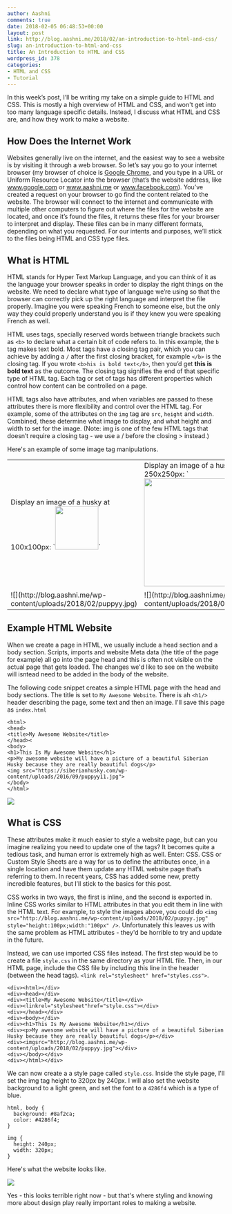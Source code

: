 ```yaml
---
author: Aashni
comments: true
date: 2018-02-05 06:48:53+00:00
layout: post
link: http://blog.aashni.me/2018/02/an-introduction-to-html-and-css/
slug: an-introduction-to-html-and-css
title: An Introduction to HTML and CSS
wordpress_id: 378
categories:
- HTML and CSS
- Tutorial
---
```


In this week’s post, I’ll be writing my take on a simple guide to HTML and CSS. This is mostly a high overview of HTML and CSS, and won't get into too many language specific details. Instead, I discuss what HTML and CSS are, and how they work to make a website.



## How Does the Internet Work



Websites generally live on the internet, and the easiest way to see a website is by visiting it through a web browser. So let’s say you go to your internet browser (my browser of choice is [Google Chrome](https://www.google.ca/chrome/browser/features.html?brand=CHBD&ds_kid=43700017582260978&gclid=EAIaIQobChMIvteSpIWO2QIVxbXACh0kkgLuEAAYASABEgKnbPD_BwE&gclsrc=aw.ds&dclid=CN_ZtqaFjtkCFR6zTwod5rwA9Q), and you type in a URL or Uniform Resource Locator into the browser (that’s the website address, like www.google.com or www.aashni.me or www.facebook.com). You’ve created a request on your browser to go find the content related to the website. The browser will connect to the internet and communicate with multiple other computers to figure out where the files for the website are located, and once it’s found the files, it returns these files for your browser to interpret and display. These files can be in many different formats, depending on what you requested. For our intents and purposes, we’ll stick to the files being HTML and CSS type files. 



## What is HTML



HTML stands for Hyper Text Markup Language, and you can think of it as the language your browser speaks in order to display the right things on the website. We need to declare what type of language we’re using so that the browser can correctly pick up the right language and interpret the file properly. Imagine you were speaking French to someone else, but the only way they could properly understand you is if they knew you were speaking French as well. 

HTML uses tags, specially reserved words between triangle brackets such as `<b>` to declare what a certain bit of code refers to. In this example, the `b` tag makes text bold. Most tags have a closing tag pair, which you can achieve by adding a `/` after the first closing bracket, for example `</b>` is the closing tag. If you wrote `<b>his is bold text</b>`, then you’d get **this is bold text** as the outcome. The closing tag signifies the end of that specific type of HTML tag. Each tag or set of tags has different properties which control how content can be controlled on a page.

HTML tags also have attributes, and when variables are passed to these attributes there is more flexibility and control over the HTML tag. For example, some of the attributes on the `img` tag are `src`, `height` and `width`. Combined, these determine what image to display, and what height and width to set for the image. (Note: img is one of the few HTML tags that doesn’t require a closing tag - we use a / before the closing > instead.)

Here's an example of some image tag manipulations.

<table ><tr >
<td >
Display an image of a husky at 100x100px:
`<img src="http://blog.aashni.me/wp-content/uploads/2018/02/puppyy.jpg" height="100px" width="100px" />`

</td>
<td >
Display an image of a husky at 250x250px:
`<img src="http://blog.aashni.me/wp-content/uploads/2018/02/puppyy.jpg" height="250px" width="250px" />`

</td></tr>
<tr >
<td >
![](http://blog.aashni.me/wp-content/uploads/2018/02/puppyy.jpg)

</td>
<td >
![](http://blog.aashni.me/wp-content/uploads/2018/02/puppyy.jpg)

</td></tr></table>



## Example HTML Website



When we create a page in HTML, we usually include a head section and a body section. Scripts, imports and website Meta data (the title of the page for example) all go into the page head and this is often not visible on the actual page that gets loaded. The changes we'd like to see on the website will isntead need to be added in the body of the website.

The following code snippet creates a simple HTML page with the head and body sections. The title is set to `My Awesome Website`. There is ah `<h1/>` header describing the page, some text and then an image. I'll save this page as `index.html`


    
    
    <html>
    <head>
    <title>My Awesome Website</title>
    </head><
    <body>
    <h1>This Is My Awesome Website</h1>
    <p>My awesome website will have a picture of a beautiful Siberian Husky because they are really beautiful dogs</p>
    <img src="https://siberianhusky.com/wp-content/uploads/2016/09/puppyy11.jpg">
    </body>
    </html>
    



[![](http://blog.aashni.me/wp-content/uploads/2018/02/awesomewebsite-1024x955.png)](http://blog.aashni.me/wp-content/uploads/2018/02/awesomewebsite.png)



## What is CSS



These attributes make it much easier to style a website page, but can you imagine realizing you need to update one of the tags? It becomes quite a tedious task, and human error is extremely high as well. Enter: CSS. CSS or Custom Style Sheets are a way for us to define the attributes once, in a single location and have them update any HTML website page that’s referring to them. In recent years, CSS has added some new, pretty incredible features, but I’ll stick to the basics for this post.

CSS works in two ways, the first is inline, and the second is exported in. Inline CSS works similar to HTML attributes in that you edit them in line with the HTML text. For example, to style the images above, you could do `<img src="http://blog.aashni.me/wp-content/uploads/2018/02/puppyy.jpg" style="height:100px;width:"100px" />`. Unfortunately this leaves us with the same problem as HTML attributes - they'd be horrible to try and update in the future.

Instead, we can use imported CSS files instead. The first step would be to create a file `style.css` in the same directory as your HTML file. Then, in our HTML page, include the CSS file by including this line in the header (between the head tags). `<link rel="stylesheet" href="styles.css">`.


    
    
    <div><html></div>
    <div><head></div>
    <div><title>My Awesome Website</title></div>
    <div><linkrel="stylesheet"href="style.css"></div>
    <div></head></div>
    <div><body></div>
    <div><h1>This Is My Awesome Website</h1></div>
    <div><p>My awesome website will have a picture of a beautiful Siberian Husky because they are really beautiful dogs</p></div>
    <div><imgsrc="http://blog.aashni.me/wp-content/uploads/2018/02/puppyy.jpg"></div>
    <div></body></div>
    <div></html></div>
    



We can now create a a style page called `style.css`. Inside the style page, I'll set the img tag height to 320px by 240px. I will also set the website background to a light green, and set the font to a `4286f4` which is a type of blue.


    
    
    html, body {
      background: #8af2ca;
      color: #4286f4;
    }
    
    img {
      height: 240px;
      width: 320px;
    }
    



Here's what the website looks like.

[![](http://blog.aashni.me/wp-content/uploads/2018/02/awesomewebsite2-1024x628.png)](http://blog.aashni.me/wp-content/uploads/2018/02/awesomewebsite2.png)

Yes - this looks terrible right now - but that's where styling and knowing more about design play really important roles to making a website.
